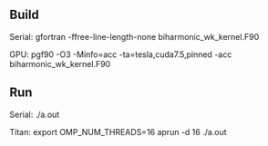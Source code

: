 ## Build

Serial:
gfortran -ffree-line-length-none biharmonic_wk_kernel.F90

GPU: 
pgf90 -O3 -Minfo=acc -ta=tesla,cuda7.5,pinned -acc biharmonic_wk_kernel.F90 

## Run
Serial:
./a.out

Titan:
export OMP_NUM_THREADS=16 
aprun -d 16 ./a.out

